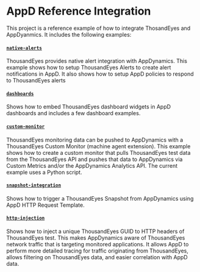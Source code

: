 # AppD Reference Integration

This project is a reference example of how to integrate ThosandEyes and AppDyanmics. It includes the following examples:

#### [`native-alerts`](native-alerts/readme.md)
ThousandEyes provides native alert integration with AppDynamics. This example shows how to setup ThousandEyes Alerts to create alert notifications in AppD. It also shows how to setup AppD policies to respond to ThousandEyes alerts

####  [`dashboards`](dashboards/readme.md)
Shows how to embed ThousandEyes dashboard widgets in AppD dashboards and includes a few dashboard examples.

#### [`custom-monitor`](custom-monitor/readme.md) 
ThousandEyes monitoring data can be pushed to AppDynamics with a ThousandEyes Custom Monitor (machine agent extension). This example shows how to create a custom monitor that pulls ThousandEyes test data from the ThousandEyes API and  pushes that data to AppDynamics via Custom Metrics and/or the AppDynamics Analytics API. The current example uses a Python script.

#### [`snapshot-integration`](snapshot-integration/readme.md) 
Shows how to trigger a ThousandEyes Snapshot from AppDynamics using AppD HTTP Request Template.

#### [`http-injection`](http-injection/readme.md)
Shows how to inject a unique ThousandEyes GUID to HTTP headers of ThousandEyes test. This makes AppDynamics aware of ThousandEyes network traffic that is targeting monitored applications. It allows AppD to perform more detailed tracing for traffic originating from ThousandEyes, allows filtering on ThousandEyes data, and easier correlation with AppD data.

